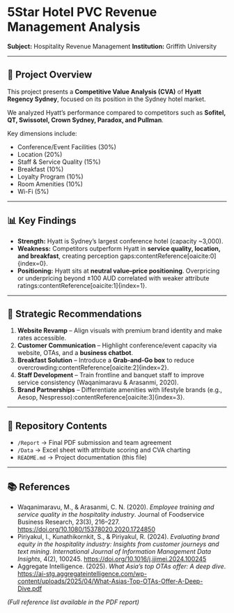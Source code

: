 # 5Star Hotel PVC Revenue Management Analysis  
**Subject:** Hospitality Revenue Management 
**Institution:** Griffith University  

---

## 📌 Project Overview
This project presents a **Competitive Value Analysis (CVA)** of **Hyatt Regency Sydney**, focused on its position in the Sydney hotel market.  

We analyzed Hyatt’s performance compared to competitors such as **Sofitel, QT, Swissotel, Crown Sydney, Paradox, and Pullman**.  

Key dimensions include:
- Conference/Event Facilities (30%)  
- Location (20%)  
- Staff & Service Quality (15%)  
- Breakfast (10%)  
- Loyalty Program (10%)  
- Room Amenities (10%)  
- Wi-Fi (5%)  

---

## 📊 Key Findings
- **Strength:** Hyatt is Sydney’s largest conference hotel (capacity ~3,000).  
- **Weakness:** Competitors outperform Hyatt in **service quality, location, and breakfast**, creating perception gaps:contentReference[oaicite:0]{index=0}.  
- **Positioning:** Hyatt sits at **neutral value–price positioning**. Overpricing or underpricing beyond ±100 AUD correlated with weaker attribute ratings:contentReference[oaicite:1]{index=1}.  

---

## 🚀 Strategic Recommendations
1. **Website Revamp** – Align visuals with premium brand identity and make rates accessible.  
2. **Customer Communication** – Highlight conference/event capacity via website, OTAs, and a **business chatbot**.  
3. **Breakfast Solution** – Introduce a **Grab-and-Go box** to reduce overcrowding:contentReference[oaicite:2]{index=2}.  
4. **Staff Development** – Train frontline and banquet staff to improve service consistency (Waqanimaravu & Arasanmi, 2020).  
5. **Brand Partnerships** – Differentiate amenities with lifestyle brands (e.g., Aesop, Nespresso):contentReference[oaicite:3]{index=3}.  

---

## 📂 Repository Contents
- `/Report` → Final PDF submission and team agreement  
- `/Data` → Excel sheet with attribute scoring and CVA charting  
- `README.md` → Project documentation (this file)  

---

## 📚 References
- Waqanimaravu, M., & Arasanmi, C. N. (2020). *Employee training and service quality in the hospitality industry*. Journal of Foodservice Business Research, 23(3), 216–227. https://doi.org/10.1080/15378020.2020.1724850  
- Piriyakul, I., Kunathikornkit, S., & Piriyakul, R. (2024). *Evaluating brand equity in the hospitality industry: Insights from customer journeys and text mining*. *International Journal of Information Management Data Insights*, 4(2), 100245. https://doi.org/10.1016/j.jjimei.2024.100245  
- Aggregate Intelligence. (2025). *What Asia’s top OTAs offer: A deep dive*. https://ai-stg.aggregateintelligence.com/wp-content/uploads/2025/04/What-Asias-Top-OTAs-Offer-A-Deep-Dive.pdf  

*(Full reference list available in the PDF report)*  
